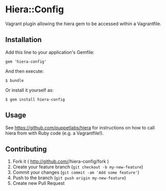 # Hiera::Config

Vagrant plugin allowing the hiera gem to be accessed within a Vagrantfile.

## Installation

Add this line to your application's Gemfile:

    gem 'hiera-config'

And then execute:

    $ bundle

Or install it yourself as:

    $ gem install hiera-config

## Usage

See https://github.com/puppetlabs/hiera for instructions on how to call hiera from with Ruby code (e.g. a Vagrantfile!).

## Contributing

1. Fork it ( http://github.com/<my-github-username>/hiera-config/fork )
2. Create your feature branch (`git checkout -b my-new-feature`)
3. Commit your changes (`git commit -am 'Add some feature'`)
4. Push to the branch (`git push origin my-new-feature`)
5. Create new Pull Request
